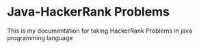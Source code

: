 # Java-HackerRank Problems
This is my documentation for taking HackerRank Problems in java programming language


